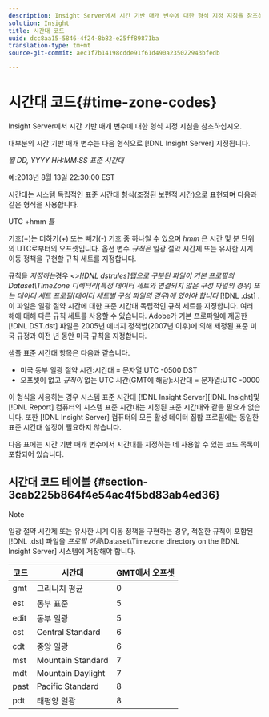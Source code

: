 ```yaml
---
description: Insight Server에서 시간 기반 매개 변수에 대한 형식 지정 지침을 참조하십시오.
solution: Insight
title: 시간대 코드
uuid: dcc8aa15-5846-4f24-8b82-e25ff89871ba
translation-type: tm+mt
source-git-commit: aec1f7b14198cdde91f61d490a235022943bfedb

---
```



# 시간대 코드{#time-zone-codes}

Insight Server에서 시간 기반 매개 변수에 대한 형식 지정 지침을 참조하십시오.

대부분의 시간 기반 매개 변수는 다음 형식으로 [!DNL Insight Server] 지정됩니다.

*월 DD, YYYY HH:MM:SS 표준 시간대*

예:2013년 8월 13일 22:30:00 EST

시간대는 시스템 독립적인 표준 시간대 형식(조정된 보편적 시간)으로 표현되며 다음과 같은 형식을 사용합니다.

UTC +hmm *틀*

기호(+)는 더하기(+) 또는 빼기(-) 기호 중 하나일 수 있으며 *hmm* 은 시간 및 분 단위의 UTC로부터의 오프셋입니다. 옵션 변수 *규칙은* 일광 절약 시간제 또는 유사한 시계 이동 정책을 구현할 규칙 세트를 지정합니다.

규칙을 *지정하는*&#x200B;경우 *&lt;>[!DNL dstrules]탭으로 구분된 파일이 기본 프로필의 Dataset\TimeZone 디렉터리(특정 데이터 세트와 연결되지 않은 구성 파일의 경우) 또는 데이터 세트 프로필(데이터 세트별 구성 파일의 경우)에 있어야 합니다* [!DNL .dst] . 이 파일은 일광 절약 시간에 대한 표준 시간대 독립적인 규칙 세트를 지정합니다. 여러 해에 대해 다른 규칙 세트를 사용할 수 있습니다. Adobe가 기본 프로파일에 제공한 [!DNL DST.dst] 파일은 2005년 에너지 정책법(2007년 이후)에 의해 제정된 표준 미국 규정과 이전 년 동안 미국 규칙을 지정합니다.

샘플 표준 시간대 항목은 다음과 같습니다.

* 미국 동부 일광 절약 시간:시간대 = 문자열:UTC -0500 DST
* 오프셋이 없고 *규칙이* 없는 UTC 시간(GMT에 해당):시간대 = 문자열:UTC -0000

이 형식을 사용하는 경우 시스템 표준 시간대 [!DNL Insight Server][!DNL Insight]및 [!DNL Report] 컴퓨터의 시스템 표준 시간대는 지정된 표준 시간대와 같을 필요가 없습니다. 또한 [!DNL Insight Server] 컴퓨터의 모든 활성 데이터 집합 프로필에는 동일한 표준 시간대 설정이 필요하지 않습니다.

다음 표에는 시간 기반 매개 변수에서 시간대를 지정하는 데 사용할 수 있는 코드 목록이 포함되어 있습니다.

## 시간대 코드 테이블 {#section-3cab225b864f4e54ac4f5bd83ab4ed36}

>[!NOTE]
>
>일광 절약 시간제 또는 유사한 시계 이동 정책을 구현하는 경우, 적절한 규칙이 포함된 [!DNL .dst] 파일을 *프로필 이름*\Dataset\Timezone directory on the [!DNL Insight Server] 시스템에 저장해야 합니다.

| 코드 | 시간대 | GMT에서 오프셋 |
|---|---|---|
| gmt | 그리니치 평균 | 0 |
| est | 동부 표준 | 5 |
| edit | 동부 일광 | 5 |
| cst | Central Standard | 6 |
| cdt | 중앙 일광 | 6 |
| mst | Mountain Standard | 7 |
| mdt | Mountain Daylight | 7 |
| past | Pacific Standard | 8 |
| pdt | 태평양 일광 | 8 |

